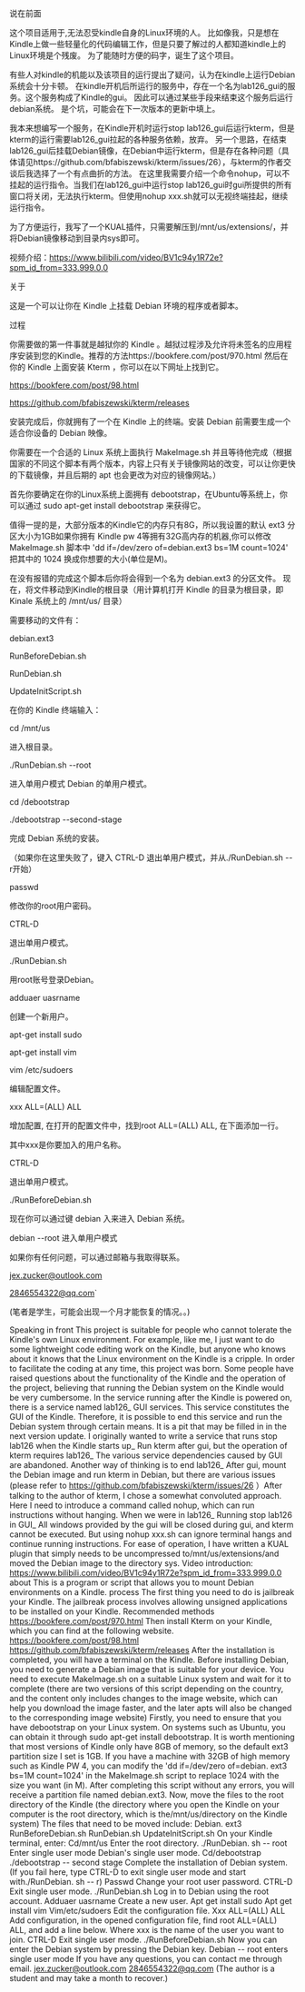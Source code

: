 说在前面

这个项目适用于,无法忍受kindle自身的Linux环境的人。
比如像我，只是想在Kindle上做一些轻量化的代码编辑工作，但是只要了解过的人都知道kindle上的Linux环境是个残废。
为了能随时方便的码字，诞生了这个项目。

有些人对kindle的机能以及该项目的运行提出了疑问，认为在kindle上运行Debian系统会十分卡顿。
在kindle开机后所运行的服务中，存在一个名为lab126_gui的服务。这个服务构成了Kindle的gui。
因此可以通过某些手段来结束这个服务后运行debian系统。
是个坑，可能会在下一次版本的更新中填上。

我本来想编写一个服务，在Kindle开机时运行stop lab126_gui后运行kterm，但是kterm的运行需要lab126_gui拉起的各种服务依赖，放弃。
另一个思路，在结束lab126_gui后挂载Debian镜像，在Debian中运行kterm，但是存在各种问题（具体请见https://github.com/bfabiszewski/kterm/issues/26），与kterm的作者交谈后我选择了一个有点曲折的方法。
在这里我需要介绍一个命令nohup，可以不挂起的运行指令。当我们在lab126_gui中运行stop lab126_gui时gui所提供的所有窗口将关闭，无法执行kterm。但使用nohup xxx.sh就可以无视终端挂起，继续运行指令。

为了方便运行，我写了一个KUAL插件，只需要解压到/mnt/us/extensions/，并将Debian镜像移动到目录内sys即可。

视频介绍：https://www.bilibili.com/video/BV1c94y1R72e?spm_id_from=333.999.0.0

关于

这是一个可以让你在 Kindle 上挂载 Debian 环境的程序或者脚本。

过程

你需要做的第一件事就是越狱你的 Kindle 。越狱过程涉及允许将未签名的应用程序安装到您的Kindle。推荐的方法https://bookfere.com/post/970.html
然后在你的 Kindle 上面安装 Kterm ，你可以在以下网址上找到它。

https://bookfere.com/post/98.html

https://github.com/bfabiszewski/kterm/releases

安装完成后，你就拥有了一个在 Kindle 上的终端。安装 Debian 前需要生成一个适合你设备的 Debian 映像。

你需要在一个合适的 Linux 系统上面执行 MakeImage.sh 并且等待他完成（根据国家的不同这个脚本有两个版本，内容上只有关于镜像网站的改变，可以让你更快的下载镜像，并且后期的 apt 也会更改为对应的镜像网站。）

首先你要确定在你的Linux系统上面拥有 debootstrap，在Ubuntu等系统上，你可以通过 sudo apt-get install debootstrap 来获得它。

值得一提的是，大部分版本的Kindle它的内存只有8G，所以我设置的默认 ext3 分区大小为1GB如果你拥有 Kindle pw 4等拥有32G高内存的机器,你可以修改 MakeImage.sh 脚本中 'dd if=/dev/zero of=debian.ext3 bs=1M count=1024' 把其中的 1024 换成你想要的大小(单位是M)。

在没有报错的完成这个脚本后你将会得到一个名为 debian.ext3 的分区文件。
现在，将文件移动到Kindle的根目录（用计算机打开 Kindle 的目录为根目录，即 Kinale 系统上的 /mnt/us/ 目录）

需要移动的文件有：

debian.ext3

RunBeforeDebian.sh

RunDebian.sh

UpdateInitScript.sh

在你的 Kindle 终端输入：

cd /mnt/us

进入根目录。

./RunDebian.sh --root

进入单用户模式 Debian 的单用户模式。

cd /debootstrap

./debootstrap --second-stage

完成 Debian 系统的安装。

（如果你在这里失败了，键入 CTRL-D 退出单用户模式，并从./RunDebian.sh --r开始）

passwd

修改你的root用户密码。

CTRL-D

退出单用户模式。

./RunDebian.sh

用root账号登录Debian。

adduaer uasrname

创建一个新用户。

apt-get install sudo

apt-get install vim

vim /etc/sudoers

编辑配置文件。

xxx ALL=(ALL) ALL

增加配置, 在打开的配置文件中，找到root ALL=(ALL) ALL, 在下面添加一行。

其中xxx是你要加入的用户名称。

CTRL-D

退出单用户模式。

./RunBeforeDebian.sh

现在你可以通过键 debian 入来进入 Debian 系统。

debian --root 进入单用户模式


如果你有任何问题，可以通过邮箱与我取得联系。

jex.zucker@outlook.com

2846554322@qq.com`

(笔者是学生，可能会出现一个月才能恢复的情况。。)


Speaking in front
This project is suitable for people who cannot tolerate the Kindle's own Linux environment.
For example, like me, I just want to do some lightweight code editing work on the Kindle, but anyone who knows about it knows that the Linux environment on the Kindle is a cripple.
In order to facilitate the coding at any time, this project was born.
Some people have raised questions about the functionality of the Kindle and the operation of the project, believing that running the Debian system on the Kindle would be very cumbersome.
In the service running after the Kindle is powered on, there is a service named lab126_ GUI services. This service constitutes the GUI of the Kindle.
Therefore, it is possible to end this service and run the Debian system through certain means.
It is a pit that may be filled in in the next version update.
I originally wanted to write a service that runs stop lab126 when the Kindle starts up_ Run kterm after gui, but the operation of kterm requires lab126_ The various service dependencies caused by GUI are abandoned.
Another way of thinking is to end lab126_ After gui, mount the Debian image and run kterm in Debian, but there are various issues (please refer to https://github.com/bfabiszewski/kterm/issues/26 ）After talking to the author of kterm, I chose a somewhat convoluted approach.
Here I need to introduce a command called nohup, which can run instructions without hanging. When we were in lab126_ Running stop lab126 in GUI_ All windows provided by the gui will be closed during gui, and kterm cannot be executed. But using nohup xxx.sh can ignore terminal hangs and continue running instructions.
For ease of operation, I have written a KUAL plugin that simply needs to be uncompressed to/mnt/us/extensions/and moved the Debian image to the directory sys.
Video introduction: https://www.bilibili.com/video/BV1c94y1R72e?spm_id_from=333.999.0.0
about
This is a program or script that allows you to mount Debian environments on a Kindle.
process
The first thing you need to do is jailbreak your Kindle. The jailbreak process involves allowing unsigned applications to be installed on your Kindle. Recommended methods https://bookfere.com/post/970.html
Then install Kterm on your Kindle, which you can find at the following website.
https://bookfere.com/post/98.html
https://github.com/bfabiszewski/kterm/releases
After the installation is completed, you will have a terminal on the Kindle. Before installing Debian, you need to generate a Debian image that is suitable for your device.
You need to execute MakeImage.sh on a suitable Linux system and wait for it to complete (there are two versions of this script depending on the country, and the content only includes changes to the image website, which can help you download the image faster, and the later apts will also be changed to the corresponding image website)
Firstly, you need to ensure that you have debootstrap on your Linux system. On systems such as Ubuntu, you can obtain it through sudo apt-get install debootstrap.
It is worth mentioning that most versions of Kindle only have 8GB of memory, so the default ext3 partition size I set is 1GB. If you have a machine with 32GB of high memory such as Kindle PW 4, you can modify the 'dd if=/dev/zero of=debian. ext3 bs=1M count=1024' in the MakeImage.sh script to replace 1024 with the size you want (in M).
After completing this script without any errors, you will receive a partition file named debian.ext3. Now, move the files to the root directory of the Kindle (the directory where you open the Kindle on your computer is the root directory, which is the/mnt/us/directory on the Kindle system)
The files that need to be moved include:
Debian. ext3
RunBeforeDebian.sh
RunDebian.sh
UpdateInitScript.sh
On your Kindle terminal, enter:
Cd/mnt/us
Enter the root directory.
./RunDebian. sh -- root
Enter single user mode Debian's single user mode.
Cd/debootstrap
./debootstrap -- second stage
Complete the installation of Debian system.
(If you fail here, type CTRL-D to exit single user mode and start with./RunDebian. sh -- r)
Passwd
Change your root user password.
CTRL-D
Exit single user mode.
./RunDebian.sh
Log in to Debian using the root account.
Adduaer uasrname
Create a new user.
Apt get install sudo
Apt get install vim
Vim/etc/sudoers
Edit the configuration file.
Xxx ALL=(ALL) ALL
Add configuration, in the opened configuration file, find root ALL=(ALL) ALL, and add a line below.
Where xxx is the name of the user you want to join.
CTRL-D
Exit single user mode.
./RunBeforeDebian.sh
Now you can enter the Debian system by pressing the Debian key.
Debian -- root enters single user mode
If you have any questions, you can contact me through email.
jex.zucker@outlook.com
2846554322@qq.com
(The author is a student and may take a month to recover.)
